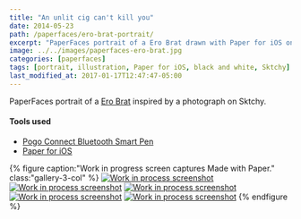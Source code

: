 ```yaml
---
title: "An unlit cig can't kill you"
date: 2014-05-23
path: /paperfaces/ero-brat-portrait/
excerpt: "PaperFaces portrait of a Ero Brat drawn with Paper for iOS on an iPad."
image: ../../images/paperfaces-ero-brat.jpg
categories: [paperfaces]
tags: [portrait, illustration, Paper for iOS, black and white, Sktchy]
last_modified_at: 2017-01-17T12:47:47-05:00
---
```


PaperFaces portrait of a [Ero Brat](https://sktchy.com/zPm01D) inspired by a photograph on Sktchy.

#### Tools used

- [Pogo Connect Bluetooth Smart Pen](https://www.amazon.com/gp/product/B009K448L4/ref=as_li_ss_tl?ie=UTF8&camp=1789&creative=390957&creativeASIN=B009K448L4&linkCode=as2&tag=mademist-20)
- [Paper for iOS](https://paper.bywetransfer.com/)

{% figure caption:"Work in progress screen captures Made with Paper." class:"gallery-3-col" %}
[![Work in process screenshot](../../images/paperfaces-ero-brat-process-1-600.jpg)](../../images/paperfaces-ero-brat-process-1-lg.jpg) [![Work in process screenshot](../../images/paperfaces-ero-brat-process-2-600.jpg)](../../images/paperfaces-ero-brat-process-2-lg.jpg) [![Work in process screenshot](../../images/paperfaces-ero-brat-process-3-600.jpg)](../../images/paperfaces-ero-brat-process-3-lg.jpg) [![Work in process screenshot](../../images/paperfaces-ero-brat-process-4-600.jpg)](../../images/paperfaces-ero-brat-process-4-lg.jpg) [![Work in process screenshot](../../images/paperfaces-ero-brat-process-5-600.jpg)](../../images/paperfaces-ero-brat-process-5-lg.jpg)
{% endfigure %}
